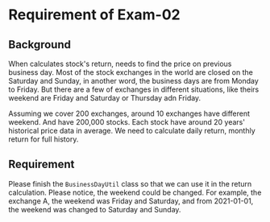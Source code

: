 # Requirement of Exam-02

## Background

When calculates stock's return, needs to find the price on previous business day.
Most of the stock exchanges in the world are closed on the Saturday and Sunday, in another word, the business days are from Monday to Friday.
But there are a few of exchanges in different situations, like theirs weekend are Friday and Saturday or Thursday adn Friday.

Assuming we cover 200 exchanges, around 10 exchanges have different weekend. 
And have 200,000 stocks. Each stock have around 20 years' historical price data in average.
We need to calculate daily return, monthly return for full history.

## Requirement

Please finish the ```BusinessDayUtil``` class so that we can use it in the return calculation. 
Please notice, the weekend could be changed. For example, the exchange A, the weekend was Friday and Saturday, 
and from 2021-01-01, the weekend was changed to Saturday and Sunday.
